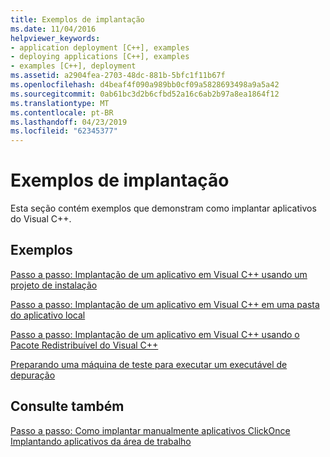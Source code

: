 ```yaml
---
title: Exemplos de implantação
ms.date: 11/04/2016
helpviewer_keywords:
- application deployment [C++], examples
- deploying applications [C++], examples
- examples [C++], deployment
ms.assetid: a2904fea-2703-48dc-881b-5bfc1f11b67f
ms.openlocfilehash: d4beaf4f090a989bb0cf09a5828693498a9a5a42
ms.sourcegitcommit: 0ab61bc3d2b6cfbd52a16c6ab2b97a8ea1864f12
ms.translationtype: MT
ms.contentlocale: pt-BR
ms.lasthandoff: 04/23/2019
ms.locfileid: "62345377"
---
```

# <a name="deployment-examples"></a>Exemplos de implantação

Esta seção contém exemplos que demonstram como implantar aplicativos do Visual C++.

## <a name="examples"></a>Exemplos

[Passo a passo: Implantação de um aplicativo em Visual C++ usando um projeto de instalação](walkthrough-deploying-a-visual-cpp-application-by-using-a-setup-project.md)

[Passo a passo: Implantação de um aplicativo em Visual C++ em uma pasta do aplicativo local](walkthrough-deploying-a-visual-cpp-application-to-an-application-local-folder.md)

[Passo a passo: Implantação de um aplicativo em Visual C++ usando o Pacote Redistribuível do Visual C++](deploying-visual-cpp-application-by-using-the-vcpp-redistributable-package.md)

[Preparando uma máquina de teste para executar um executável de depuração](preparing-a-test-machine-to-run-a-debug-executable.md)

## <a name="see-also"></a>Consulte também

[Passo a passo: Como implantar manualmente aplicativos ClickOnce](/visualstudio/deployment/walkthrough-manually-deploying-a-clickonce-application)<br>
[Implantando aplicativos da área de trabalho](deploying-native-desktop-applications-visual-cpp.md)
